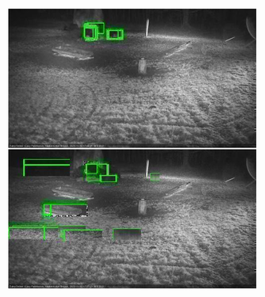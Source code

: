 ![20201112-174602-175605](in2/20201112/20201112-174602-175605_0_.jpg)
![20201112-175612-180616](in2/20201112/20201112-175612-180616_0_.jpg)
